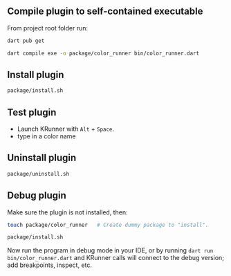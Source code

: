 ## Compile plugin to self-contained executable

From project root folder run:

```bash
dart pub get
```

```bash
dart compile exe -o package/color_runner bin/color_runner.dart
```


## Install plugin

```bash
package/install.sh
```


## Test plugin

- Launch KRunner with `Alt` + `Space`.
- type in a color name


## Uninstall plugin

```bash
package/uninstall.sh
```


## Debug plugin

Make sure the plugin is not installed, then:

```bash
touch package/color_runner   # Create dummy package to "install".
```

```bash
package/install.sh
```

Now run the program in debug mode in your IDE, or by running `dart run
bin/color_runner.dart` and KRunner calls will connect to the debug version; add
breakpoints, inspect, etc.
